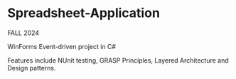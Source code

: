 # Spreadsheet-Application

FALL 2024

WinForms Event-driven project in C#

Features include NUnit testing, GRASP Principles, Layered Architecture and Design patterns.

